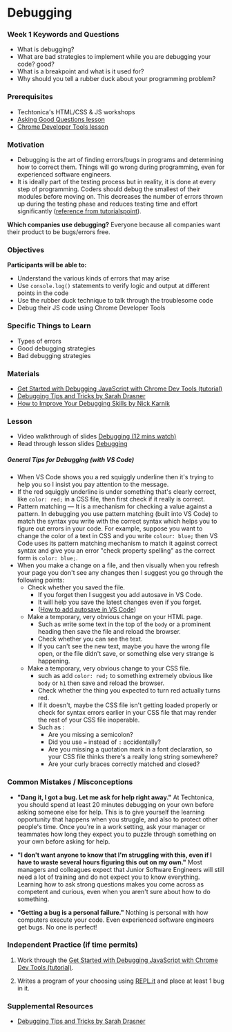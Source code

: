 # Debugging

### Week 1 Keywords and Questions

- What is debugging?
- What are bad strategies to implement while you are debugging your code? good?
- What is a breakpoint and what is it used for?
- Why should you tell a rubber duck about your programming problem?

### Prerequisites

- Techtonica's HTML/CSS & JS workshops
- [Asking Good Questions lesson](/onboarding/asking-good-questions.md)
- [Chrome Developer Tools lesson](/chrome-developer-tools/chrome-developer-tools.md)

### Motivation

- Debugging is the art of finding errors/bugs in programs and determining how to correct them. Things will go wrong during programming, even for experienced software engineers.
- It is ideally part of the testing process but in reality, it is done at every step of programming. Coders should debug the smallest of their modules before moving on. This decreases the number of errors thrown up during the testing phase and reduces testing time and effort significantly ([reference from tutorialspoint](https://www.tutorialspoint.com/programming_methodologies/programming_methodologies_debugging.htm)).

**Which companies use debugging?** Everyone because all companies want their product to be bugs/errors free.

### Objectives

**Participants will be able to:**

- Understand the various kinds of errors that may arise
- Use `console.log()` statements to verify logic and output at different points in the code
- Use the rubber duck technique to talk through the troublesome code
- Debug their JS code using Chrome Developer Tools

### Specific Things to Learn

- Types of errors
- Good debugging strategies
- Bad debugging strategies

### Materials

- [Get Started with Debugging JavaScript with Chrome Dev Tools (tutorial)](https://developers.google.com/web/tools/chrome-devtools/javascript)
- [Debugging Tips and Tricks by Sarah Drasner](https://css-tricks.com/debugging-tips-tricks/)
- [How to Improve Your Debugging Skills by Nick Karnik](https://www.freecodecamp.org/news/how-to-improve-your-debugging-skills-abb5b363bdb8/)

### Lesson

- Video walkthrough of slides [Debugging (12 mins watch)](https://drive.google.com/file/d/1VMyGDG5CnNMkjCyaNx1LAjxTMKxC0QQ4/view?usp=sharing)
- Read through lesson slides [Debugging](https://docs.google.com/presentation/d/1Ol1as_RuxBpXMd4VxCUyvFVkjpcqAxg6B-c0Sl9KDLc/edit?usp=sharing)

##### General Tips for Debugging (with VS Code)

- When VS Code shows you a red squiggly underline then it's trying to help you so I insist you pay attention to the message.
- If the red squiggly underline is under something that's clearly correct, like `color: red;` in a CSS file, then first check if it really is correct.
- Pattern matching — It is a mechanism for checking a value against a pattern. In debugging you use pattern matching (built into VS Code) to match the syntax you write with the correct syntax which helps you to figure out errors in your code. For example, suppose you want to change the color of a text in CSS and you write `colour: blue;` then VS Code uses its pattern matching mechanism to match it against correct syntax and give you an error "check property spelling" as the correct form is `color: blue;`.
- When you make a change on a file, and then visually when you refresh your page you don't see any changes then I suggest you go through the following points:
  - Check whether you saved the file.
    - If you forget then I suggest you add autosave in VS Code.
    - It will help you save the latest changes even if you forget.
    - ([How to add autosave in VS Code](https://code.visualstudio.com/docs/editor/codebasics#_save-auto-save))
  - Make a temporary, very obvious change on your HTML page.
    - Such as write some text in the top of the `body` or a prominent heading then save the file and reload the browser.
    - Check whether you can see the text.
    - If you can't see the new text, maybe you have the wrong file open, or the file didn't save, or something else very strange is happening.
  - Make a temporary, very obvious change to your CSS file.
    - such as add `color: red;` to something extremely obvious like `body` or `h1` then save and reload the browser.
    - Check whether the thing you expected to turn red actually turns red.
    - If it doesn't, maybe the CSS file isn't getting loaded properly or check for syntax errors earlier in your CSS file that may render the rest of your CSS file inoperable.
    - Such as :
      - Are you missing a semicolon?
      - Did you use `=` instead of `:` accidentally?
      - Are you missing a quotation mark in a font declaration, so your CSS file thinks there's a really long string somewhere?
      - Are your curly braces correctly matched and closed?

### Common Mistakes / Misconceptions

- **"Dang it, I got a bug. Let me ask for help right away."** At Techtonica, you should spend at least 20 minutes debugging on your own before asking someone else for help. This is to give yourself the learning opportunity that happens when you struggle, and also to protect other people's time. Once you're in a work setting, ask your manager or teammates how long they expect you to puzzle through something on your own before asking for help.

- **"I don't want anyone to know that I'm struggling with this, even if I have to waste several hours figuring this out on my own."** Most managers and colleagues expect that Junior Software Engineers will still need a lot of training and do not expect you to know everything. Learning how to ask strong questions makes you come across as competent and curious, even when you aren't sure about how to do something.

- **"Getting a bug is a personal failure."** Nothing is personal with how computers execute your code. Even experienced software engineers get bugs. No one is perfect!

### Independent Practice (if time permits)

1. Work through the [Get Started with Debugging JavaScript with Chrome Dev Tools (tutorial)](https://developers.google.com/web/tools/chrome-devtools/javascript/).

2. Writes a program of your choosing using [REPL.it](http://www.repl.it) and place at least 1 bug in it.

### Supplemental Resources

- [Debugging Tips and Tricks by Sarah Drasner](https://css-tricks.com/debugging-tips-tricks/)
